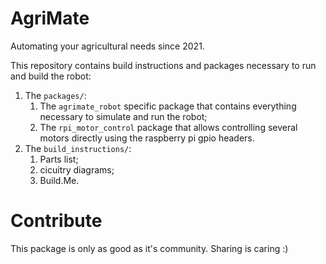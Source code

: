 # AgriMate

Automating your agricultural needs since 2021.

This repository contains build instructions and packages necessary to run and build the robot:
1. The `packages/`:
    1. The `agrimate_robot` specific package that contains everything necessary to simulate and run the robot;
    2. The `rpi_motor_control` package that allows controlling several motors directly using the raspberry pi gpio headers.
2. The `build_instructions/`:
    1. Parts list;
    2. cicuitry diagrams;
    4. Build.Me.

# Contribute

This package is only as good as it's community.
Sharing is caring :)
